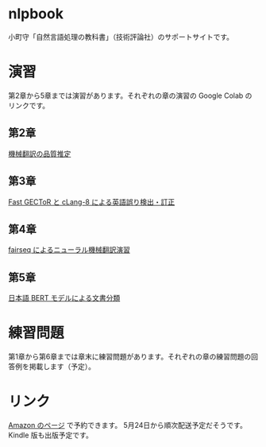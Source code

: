 # nlpbook
小町守「自然言語処理の教科書」（技術評論社）のサポートサイトです。

# 演習

第2章から5章までは演習があります。それぞれの章の演習の Google Colab のリンクです。

## 第2章

[機械翻訳の品質推定](https://colab.research.google.com/drive/1sxMCQCY8LQU9VobYspP4GO4WIote426w)

## 第3章

[Fast GECToR と cLang-8 による英語誤り検出・訂正](https://colab.research.google.com/drive/19NSqluC9GO82hlJMSO3u38DGwZudizil)

## 第4章

[fairseq によるニューラル機械翻訳演習](https://colab.research.google.com/drive/1_aQyvjBgd7HPm0zv-U0ndYLLmzs7plCt)

## 第5章

[日本語 BERT モデルによる文書分類](https://colab.research.google.com/drive/17ePJgkOvxzm3DIEKfuuDWpCenqaXOpsb)

# 練習問題

第1章から第6章までは章末に練習問題があります。それぞれの章の練習問題の回答例を掲載します（予定）。

# リンク

[Amazon のページ](https://amzn.to/3K0j914) で予約できます。
5月24日から順次配送予定だそうです。Kindle 版も出版予定です。
